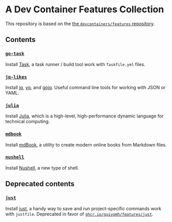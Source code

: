 # A Dev Container Features Collection

This repository is based on the [the `devcontainers/features` repository](https://github.com/devcontainers/features).

## Contents

### [`go-task`](src/go-task/README.md)

Install [Task](https://taskfile.dev), a task runner / build tool work with `Taskfile.yml` files.

### [`jq-likes`](src/jq-likes/README.md)

Install [jq](https://stedolan.github.io/jq/),
[yq](https://github.com/mikefarah/yq), and [gojq](https://github.com/itchyny/gojq).
Useful command line tools for working with JSON or YAML.

### [`julia`](src/julia/README.md)

Install [Julia](https://julialang.org), which is a high-level,
high-performance dynamic language for technical computing.

### [`mdbook`](src/mdbook/README.md)

Install [mdBook](https://rust-lang.github.io/mdBook), a utility to create modern online books from Markdown files.

### [`nushell`](src/nushell/README.md)

Install [Nushell](https://www.nushell.sh), a new type of shell.

## Deprecated contents

### [`just`](deprecated/just/README.md)

Install [just](https://just.systems/), a handy way to save and run project-specific commands work with `justfile`.
Deprecated in favor of
[`ghcr.io/guiyomh/features/just`](https://github.com/guiyomh/features/tree/main/src/just).
